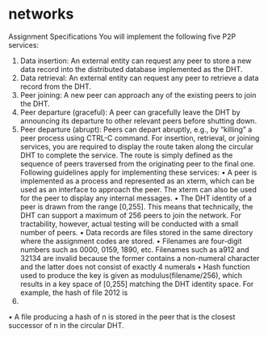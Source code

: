 # networks
Assignment Specifications
You will implement the following five P2P services:
1. Data insertion: An external entity can request any peer to store a new data record into the
distributed database implemented as the DHT.
2. Data retrieval: An external entity can request any peer to retrieve a data record from the
DHT.
3. Peer joining: A new peer can approach any of the existing peers to join the DHT.
4. Peer departure (graceful): A peer can gracefully leave the DHT by announcing its
departure to other relevant peers before shutting down.
5. Peer departure (abrupt): Peers can depart abruptly, e.g., by “killing” a peer process using
CTRL-C command. 
For insertion, retrieval, or joining services, you are required to display the route taken along the
circular DHT to complete the service. The route is simply defined as the sequence of peers traversed
from the originating peer to the final one.
Following guidelines apply for implementing these services:
• A peer is implemented as a process and represented as an xterm, which can be used as an
interface to approach the peer. The xterm can also be used for the peer to display any
internal messages.
• The DHT identity of a peer is drawn from the range [0,255]. This means that technically, the
DHT can support a maximum of 256 peers to join the network. For tractability, however,
actual testing will be conducted with a small number of peers.
• Data records are files stored in the same directory where the assignment codes are stored.
• Filenames are four-digit numbers such as 0000, 0159, 1890, etc. Filenames such as a912 and
32134 are invalid because the former contains a non-numeral character and the latter does
not consist of exactly 4 numerals
• Hash function used to produce the key is given as modulus(filename/256), which results in a
key space of [0,255] matching the DHT identity space. For example, the hash of file 2012 is
220.
• A file producing a hash of n is stored in the peer that is the closest successor of n in the
circular DHT.
